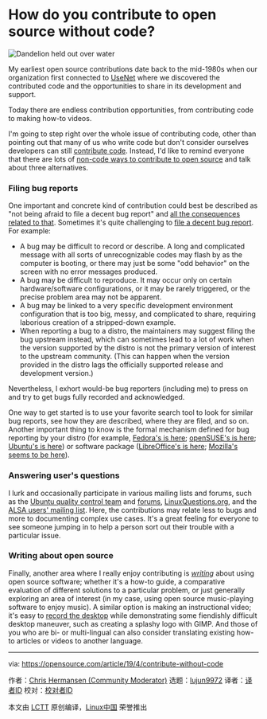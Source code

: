 [#]: collector: (lujun9972)
[#]: translator: (warmfrog)
[#]: reviewer: ( )
[#]: publisher: ( )
[#]: url: ( )
[#]: subject: (How do you contribute to open source without code?)
[#]: via: (https://opensource.com/article/19/4/contribute-without-code)
[#]: author: (Chris Hermansen  https://opensource.com/users/clhermansen/users/don-watkins/users/greg-p/users/petercheer)

How do you contribute to open source without code?
======

![Dandelion held out over water][1]

My earliest open source contributions date back to the mid-1980s when our organization first connected to [UseNet][2] where we discovered the contributed code and the opportunities to share in its development and support.

Today there are endless contribution opportunities, from contributing code to making how-to videos.

I'm going to step right over the whole issue of contributing code, other than pointing out that many of us who write code but don't consider ourselves developers can still [contribute code][3]. Instead, I'd like to remind everyone that there are lots of [non-code ways to contribute to open source][4] and talk about three alternatives.

### Filing bug reports

One important and concrete kind of contribution could best be described as "not being afraid to file a decent bug report" and [all the consequences related to that][5]. Sometimes it's quite challenging to [file a decent bug report][6]. For example:

  * A bug may be difficult to record or describe. A long and complicated message with all sorts of unrecognizable codes may flash by as the computer is booting, or there may just be some "odd behavior" on the screen with no error messages produced.
  * A bug may be difficult to reproduce. It may occur only on certain hardware/software configurations, or it may be rarely triggered, or the precise problem area may not be apparent.
  * A bug may be linked to a very specific development environment configuration that is too big, messy, and complicated to share, requiring laborious creation of a stripped-down example.
  * When reporting a bug to a distro, the maintainers may suggest filing the bug upstream instead, which can sometimes lead to a lot of work when the version supported by the distro is not the primary version of interest to the upstream community. (This can happen when the version provided in the distro lags the officially supported release and development version.)



Nevertheless, I exhort would-be bug reporters (including me) to press on and try to get bugs fully recorded and acknowledged.

One way to get started is to use your favorite search tool to look for similar bug reports, see how they are described, where they are filed, and so on. Another important thing to know is the formal mechanism defined for bug reporting by your distro (for example, [Fedora's is here][7]; [openSUSE's is here][8]; [Ubuntu's is here][9]) or software package ([LibreOffice's is here][10]; [Mozilla's seems to be here][11]).

### Answering user's questions

I lurk and occasionally participate in various mailing lists and forums, such as the [Ubuntu quality control team][12] and [forums][13], [LinuxQuestions.org][14], and the [ALSA users' mailing list][15]. Here, the contributions may relate less to bugs and more to documenting complex use cases. It's a great feeling for everyone to see someone jumping in to help a person sort out their trouble with a particular issue.

### Writing about open source

Finally, another area where I really enjoy contributing is [_writing_][16] about using open source software; whether it's a how-to guide, a comparative evaluation of different solutions to a particular problem, or just generally exploring an area of interest (in my case, using open source music-playing software to enjoy music). A similar option is making an instructional video; it's easy to [record the desktop][17] while demonstrating some fiendishly difficult desktop maneuver, such as creating a splashy logo with GIMP. And those of you who are bi- or multi-lingual can also consider translating existing how-to articles or videos to another language.

--------------------------------------------------------------------------------

via: https://opensource.com/article/19/4/contribute-without-code

作者：[Chris Hermansen (Community Moderator)][a]
选题：[lujun9972][b]
译者：[译者ID](https://github.com/译者ID)
校对：[校对者ID](https://github.com/校对者ID)

本文由 [LCTT](https://github.com/LCTT/TranslateProject) 原创编译，[Linux中国](https://linux.cn/) 荣誉推出

[a]: https://opensource.com/users/clhermansen/users/don-watkins/users/greg-p/users/petercheer
[b]: https://github.com/lujun9972
[1]: https://opensource.com/sites/default/files/styles/image-full-size/public/lead-images/dandelion_blue_water_hand.jpg?itok=QggW8Wnw (Dandelion held out over water)
[2]: https://en.wikipedia.org/wiki/Usenet
[3]: https://opensource.com/article/19/2/open-science-git
[4]: https://opensource.com/life/16/1/8-ways-contribute-open-source-without-writing-code
[5]: https://producingoss.com/en/bug-tracker.html
[6]: https://opensource.com/article/19/3/bug-reporting
[7]: https://docs.fedoraproject.org/en-US/quick-docs/howto-file-a-bug/
[8]: https://en.opensuse.org/openSUSE:Submitting_bug_reports
[9]: https://help.ubuntu.com/stable/ubuntu-help/report-ubuntu-bug.html.en
[10]: https://wiki.documentfoundation.org/QA/BugReport
[11]: https://developer.mozilla.org/en-US/docs/Mozilla/QA/Bug_writing_guidelines
[12]: https://wiki.ubuntu.com/QATeam
[13]: https://ubuntuforums.org/
[14]: https://www.linuxquestions.org/
[15]: https://www.alsa-project.org/wiki/Mailing-lists
[16]: https://opensource.com/users/clhermansen
[17]: https://opensource.com/education/16/10/simplescreenrecorder-and-kazam
